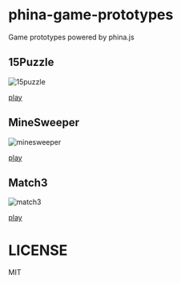 # phina-game-prototypes
Game prototypes powered by phina.js

## 15Puzzle

![15puzzle](https://alkn203.github.io/phina-game-prototypes/images/15puzzle.png)

[play](https://alkn203.github.io/phina-game-prototypes/15puzzle/)

## MineSweeper

![minesweeper](https://alkn203.github.io/phina-game-prototypes/images/minesweeper.png)

[play](https://alkn203.github.io/phina-game-prototypes/minesweeper/)

## Match3

![match3](https://alkn203.github.io/phina-game-prototypes/images/match3.png)

[play](https://alkn203.github.io/phina-game-prototypes/match3/)

# LICENSE
MIT
